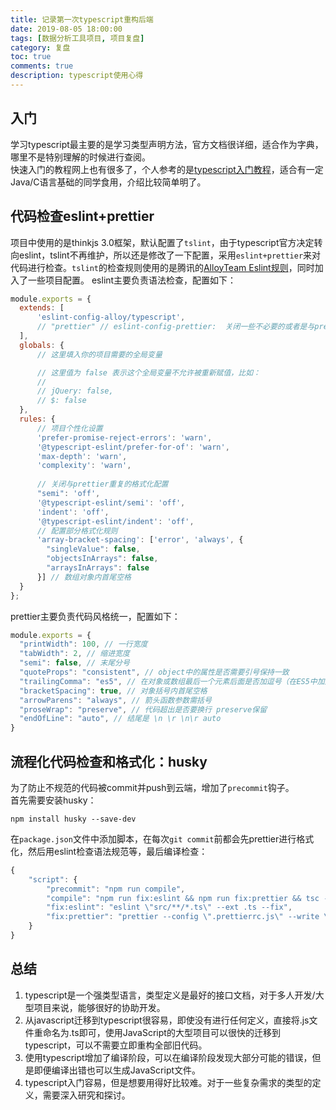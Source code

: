 ```yaml
---
title: 记录第一次typescript重构后端
date: 2019-08-05 18:00:00
tags: [数据分析工具项目, 项目复盘]
category: 复盘
toc: true
comments: true
description: typescript使用心得
---
```

## 入门   
学习typescript最主要的是学习类型声明方法，官方文档很详细，适合作为字典，哪里不是特别理解的时候进行查阅。   
快速入门的教程网上也有很多了，个人参考的是[typescript入门教程]( https://ts.xcatliu.com/)，适合有一定Java/C语言基础的同学食用，介绍比较简单明了。   

## 代码检查eslint+prettier
项目中使用的是thinkjs 3.0框架，默认配置了`tslint`，由于typescript官方决定转向eslint，tslint不再维护，所以还是修改了一下配置，采用`eslint+prettier`来对代码进行检查。`tslint`的检查规则使用的是腾讯的[AlloyTeam Eslint规则](https://github.com/AlloyTeam/eslint-config-alloy)，同时加入了一些项目配置。
eslint主要负责语法检查，配置如下：   
```javascript   
module.exports = {
  extends: [
      'eslint-config-alloy/typescript',
      // "prettier" // eslint-config-prettier:  关闭一些不必要的或者是与prettier冲突的lint选项，由于AlloyTeam的typescript规则与标准规则有重复，无法起到应有的作用，建议根据prettier配置对
  ],
  globals: {
      // 这里填入你的项目需要的全局变量

      // 这里值为 false 表示这个全局变量不允许被重新赋值，比如：
      //
      // jQuery: false,
      // $: false
  },
  rules: {
      // 项目个性化设置
      'prefer-promise-reject-errors': 'warn',
      '@typescript-eslint/prefer-for-of': 'warn',
      'max-depth': 'warn',
      'complexity': 'warn',
      
      // 关闭与prettier重复的格式化配置
      "semi": 'off',
      '@typescript-eslint/semi': 'off',
      'indent': 'off',
      '@typescript-eslint/indent': 'off',
      // 配置部分格式化规则
      'array-bracket-spacing': ['error', 'always', { 
        "singleValue": false,
        "objectsInArrays": false,
        "arraysInArrays": false 
      }] // 数组对象内首尾空格
  }
};
```
prettier主要负责代码风格统一，配置如下：      
```javascript
module.exports = {
  "printWidth": 100, // 一行宽度
  "tabWidth": 2, // 缩进宽度
  "semi": false, // 末尾分号
  "quoteProps": "consistent", // object中的属性是否需要引号保持一致
  "trailingComma": "es5", // 在对象或数组最后一个元素后面是否加逗号（在ES5中加尾逗号）
  "bracketSpacing": true, // 对象括号内首尾空格
  "arrowParens": "always", // 箭头函数参数需括号
  "proseWrap": "preserve", // 代码超出是否要换行 preserve保留
  "endOfLine": "auto", // 结尾是 \n \r \n\r auto
}
```

## 流程化代码检查和格式化：husky
为了防止不规范的代码被commit并push到云端，增加了`precommit`钩子。   
首先需要安装husky：   
```
npm install husky --save-dev
```      

在`package.json`文件中添加脚本，在每次`git commit`前都会先prettier进行格式化，然后用eslint检查语法规范等，最后编译检查：   

```javascript
{
    "script": {
        "precommit": "npm run compile",
        "compile": "npm run fix:eslint && npm run fix:prettier && tsc --skipLibCheck",
        "fix:eslint": "eslint \"src/**/*.ts\" --ext .ts --fix",
        "fix:prettier": "prettier --config \".prettierrc.js\" --write \"src/**/*.ts\""
    }
}
```

## 总结
1. typescript是一个强类型语言，类型定义是最好的接口文档，对于多人开发/大型项目来说，能够很好的协助开发。   
2. 从javascript迁移到typescript很容易，即使没有进行任何定义，直接将.js文件重命名为.ts即可，使用JavaScript的大型项目可以很快的迁移到typescript，可以不需要立即重构全部旧代码。   
3. 使用typescript增加了编译阶段，可以在编译阶段发现大部分可能的错误，但是即便编译出错也可以生成JavaScript文件。   
4. typescript入门容易，但是想要用得好比较难。对于一些复杂需求的类型的定义，需要深入研究和探讨。   
